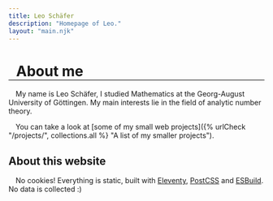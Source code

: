 ```yaml
---
title: Leo Schäfer
description: "Homepage of Leo."
layout: "main.njk"
---
```


<style type="text/css">
h1 {
  padding: 0 15px;
  border-bottom: 1px solid black;
}

p:before {
  content: "";
  display: inline-block;
  width: 1em;
}

h1, h2, h3, p {
  max-width: 700px;
  margin-left: auto;
  margin-right: auto;
}

main a {
  color: #017698;
  text-decoration: underline dotted 1px;
}

main a:hover {
  color: #004fd9;
}

</style>

# About me

My name is Leo Schäfer, I studied Mathematics at the Georg-August University of Göttingen. My main interests lie in the field of analytic number theory.

You can take a look at [some of my small web projects]({% urlCheck "/projects/", collections.all %} "A list of my smaller projects").

## About this website

No cookies! Everything is static, built with [Eleventy](https://www.11ty.dev/ "A cool static site generator"), [PostCSS](https://postcss.org/ "Fancy things on top of CSS") and [ESBuild](https://esbuild.github.io/ "A bundler for javascript and typescript"). No data is collected :)
